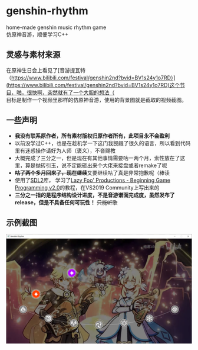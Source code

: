 # genshin-rhythm
home-made genshin music rhythm game  
仿原神音游，顺便学习C++

## 灵感与素材来源
在原神生日会上看见了[音游提瓦特（https://www.bilibili.com/festival/genshin2nd?bvid=BV1s24y1o7RD）](https://www.bilibili.com/festival/genshin2nd?bvid=BV1s24y1o7RD)这个节目，啪，很快啊，突然就有了一个大胆的想法（  
目标是制作一个视频里那样的仿原神音游，使用的背景图就是截取的视频截图。  

## 一些声明
- **我没有联系原作者，所有素材版权归原作者所有，此项目永不会盈利**
- 以前没学过C++，也是在趁机学一下这门我觊觎了很久的语言，所以看到代码里有迷惑操作请好为人师（褒义），不吝赐教  
- 大概完成了三分之一，但是现在有其他事情需要咕一两个月，索性放在了这里，算是抛砖引玉，说不定能砸出来个大佬来接盘或者remake了呢  
- ~~**咕了两个多月回来了，现在继续**~~又要继续咕了真是非常抱歉呢（棒读
- 使用了[SDL2](https://www.libsdl.org/)库， 学习了[Lazy Foo' Productions - Beginning Game Programming v2.0](http://lazyfoo.net/tutorials/SDL/index.php)的教程，在VS2019 Community上写出来的  
- **三分之一指的是程序结构设计进度，不是音游谱面完成度，虽然发布了release，但是不具备任何可玩性！** ~~只能听歌~~

## 示例截图
![截图](https://raw.githubusercontent.com/kuiiue/genshin-rhythm/main/2022-10-03.png)

